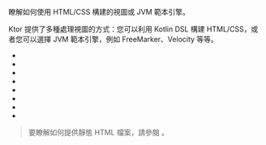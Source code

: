 [//]: # (title: 範本化)

<link-summary>瞭解如何使用 HTML/CSS 構建的視圖或 JVM 範本引擎。</link-summary>

Ktor 提供了多種處理視圖的方式：您可以利用 Kotlin DSL 構建 HTML/CSS，或者您可以選擇 JVM 範本引擎，例如 FreeMarker、Velocity 等等。
* [](server-html-dsl.md)
* [](server-css-dsl.md)
* [](server-freemarker.md)
* [](server-velocity.md)
* [](server-mustache.md)
* [](server-thymeleaf.md)
* [](server-pebble.md)
* [](server-jte.md)

> 要瞭解如何提供靜態 HTML 檔案，請參閱 [](server-static-content.md)。